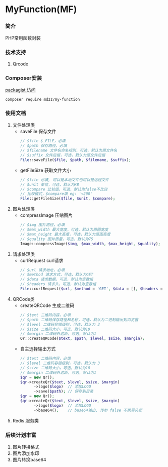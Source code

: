 # MyFunction(MF)

### 简介
PHP常用函数封装

### 技术支持
1. Qrcode

### Composer安装
[packagist 访问](https://packagist.org/packages/mdzz/my-function)
```shell
composer require mdzz/my-function
```

### 使用文档
1. 文件处理类
    + saveFile 保存文件
      ```php
      // $file $_FILE，必填
      // $path 保存路径，必填
      // $filename 文件名命名规则，可选，默认为原文件名
      // $suffix 文件后缀，可选，默认为原文件后缀
      File::saveFile($file, $path, $filename, $suffix);
      ``` 
    + getFileSize 获取文件大小
      ```php
      // $file 必填, 可以是本地文件也可以是远程文件
      // $unit 单位，可选，默认为KB
      // $compare 比较值，可选，默认为false不比较
      // 比较模式，$compare填 eg: '<200'
      File::getFileSize($file, $unit, $compare);
      ``` 
2. 图片处理类
    + compressImage 压缩图片
      ```php
      // $img 图片路径，必填
      // $max_width 最大宽度，可选，默认为原图宽度
      // $max_height 最大高度，可选，默认为原图高度
      // $quality 图片质量，可选，默认为75
      Image::compressImage($img, $max_width, $max_height, $quality);
      ```
3. 请求处理类
   + curlRequest curl请求
      ```php
      // $url 请求地址，必填
      // $method 请求方式，可选，默认为GET
      // $data 请求数据，可选，默认为空数组
      // $headers 请求头，可选，默认为空数组
      File::curlRequest($url, $method = 'GET', $data = [], $headers = []);
      ```
4. QRCode类
   + createQRCode 生成二维码
      ```php
      // $text 二维码内容，必填
      // $path 二维码保存路径和名称，可选，默认为二进制输出到浏览器
      // $level 二维码容错级别，可选，默认为 3
      // $size 二维码大小，可选，默认为10
      // $margin 二维码外边距，可选，默认为1
      Qr::createQRCode($text, $path, $level, $size, $margin);
      ```
   + 自主选择输出方式
      ```php
      // $text 二维码内容，必填
      // $level 二维码容错级别，可选，默认为 3
      // $size 二维码大小，可选，默认为10
      // $margin 二维码外边距，可选，默认为1
     $qr = new Qr();
     $qr->createQr($text, $level, $size, $margin)
            ->logo($logo)  // 添加LOGO
            ->save($path); // 保存到目录
     $qr = new Qr();
     $qr->createQr($text, $level, $size, $margin)
            ->logo($logo)  // 添加LOGO
            ->base64();    // base64输出, 传参 false 不携带头部
      ```
5. Redis 服务类




### 后续计划丰富
1. 图片转换格式
2. 图片添加水印
3. 图片转换base64

    